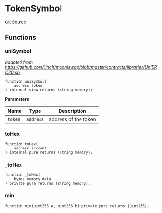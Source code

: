 # TokenSymbol
[Git Source](https://github.com/Ammalgam-Protocol/core-v1/blob/6e61b51e90091137f7e2abb147c11731a6d4681e/contracts/libraries/TokenSymbol.sol)


## Functions
### uniSymbol

*adapted from https://github.com/1inch/mooniswap/blob/master/contracts/libraries/UniERC20.sol*


```solidity
function uniSymbol(
    address token
) internal view returns (string memory);
```
**Parameters**

|Name|Type|Description|
|----|----|-----------|
|`token`|`address`|address of the token|


### toHex


```solidity
function toHex(
    address account
) internal pure returns (string memory);
```

### _toHex


```solidity
function _toHex(
    bytes memory data
) private pure returns (string memory);
```

### min


```solidity
function min(uint256 a, uint256 b) private pure returns (uint256);
```

